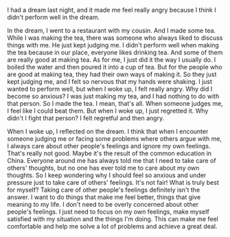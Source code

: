 I had a dream last night, and it made me feel really angry because I think I didn't perform well in the dream.

In the dream, I went to a restaurant with my cousin. And I made some tea. While I was making the tea, there was someone who always liked to discuss things with me. He just kept judging me. I didn't perform well when making the tea because in our place, everyone likes drinking tea. And some of them are really good at making tea. As for me, I just did it the way I usually do. I boiled the water and then poured it into a cup of tea. But for the people who are good at making tea, they had their own ways of making it. So they just kept judging me, and I felt so nervous that my hands were shaking. I just wanted to perform well, but when I woke up, I felt really angry. Why did I become so anxious? I was just making my tea, and I had nothing to do with that person. So I made the tea. I mean, that's all. When someone judges me, I feel like I could beat them. But when I woke up, I just regretted it. Why didn't I fight that person? I felt regretful and then angry.

When I woke up, I reflected on the dream. I think that when I encounter someone judging me or facing some problems where others argue with me, I always care about other people's feelings and ignore my own feelings. That's really not good. Maybe it's the result of the common education in China. Everyone around me has always told me that I need to take care of others' thoughts, but no one has ever told me to care about my own thoughts. So I keep wondering why I should feel so anxious and under pressure just to take care of others' feelings. It's not fair! What is truly best for myself? Taking care of other people's feelings definitely isn't the answer. I want to do things that make me feel better, things that give meaning to my life. I don't need to be overly concerned about other people's feelings. I just need to focus on my own feelings, make myself satisfied with my situation and the things I'm doing. This can make me feel comfortable and help me solve a lot of problems and achieve a great deal.
